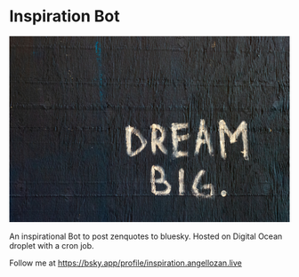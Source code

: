 # Inspiration Bot

![Banner](banner.jpg)

An inspirational Bot to post zenquotes to bluesky. Hosted on Digital Ocean droplet with a cron job. 

Follow me at https://bsky.app/profile/inspiration.angellozan.live


